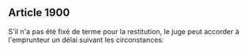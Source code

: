 Article 1900
----
S'il n'a pas été fixé de terme pour la restitution, le juge peut accorder à
l'emprunteur un délai suivant les circonstances.
